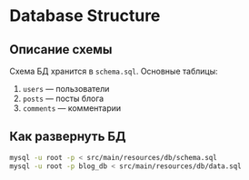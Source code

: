 # Database Structure

## Описание схемы
Схема БД хранится в `schema.sql`. Основные таблицы:
1. `users` — пользователи
2. `posts` — посты блога
3. `comments` — комментарии

## Как развернуть БД
```bash
mysql -u root -p < src/main/resources/db/schema.sql
mysql -u root -p blog_db < src/main/resources/db/data.sql
```
